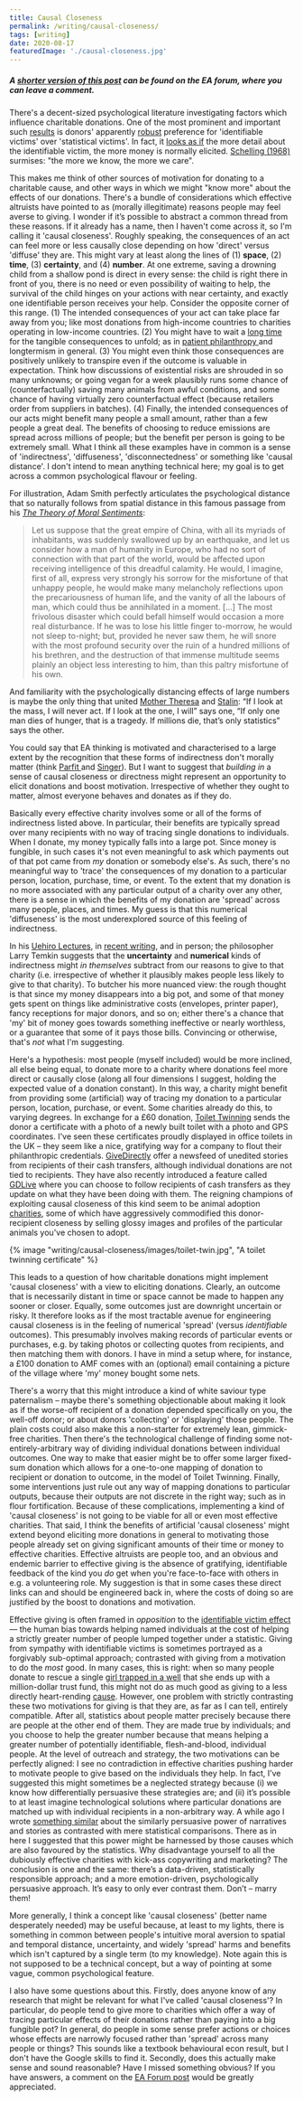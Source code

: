 ```yaml
---
title: Causal Closeness
permalink: /writing/causal-closeness/
tags: [writing]
date: 2020-08-17
featuredImage: './causal-closeness.jpg'
---
```


##### A [shorter version of this post](https://forum.effectivealtruism.org/posts/unXxZAZGkxr9mscAG/eliciting-donations-through-causal-closeness) can be found on the EA forum, where you can leave a comment.

There's a decent-sized psychological literature investigating factors which influence charitable donations. One of the most prominent and important such [results](https://link.springer.com/article/10.1023/A:1007740225484) is donors' apparently [robust](http://citeseerx.ist.psu.edu/viewdoc/download?doi=10.1.1.565.1812&rep=rep1&type=pdf) preference for 'identifiable victims' over 'statistical victims'. In fact, it [looks as if](https://www.andrew.cmu.edu/user/gl20/GeorgeLoewenstein/Papers_files/pdf/identifiable-victim.pdf) the more detail about the identifiable victim, the more money is normally elicited. [Schelling (1968)](https://repository.library.georgetown.edu/handle/10822/762904) surmises: "the more we know, the more we care".

This makes me think of other sources of motivation for donating to a charitable cause, and other ways in which we might "know more" about the effects of our donations. There's a bundle of considerations which effective altruists have pointed to as (morally illegitimate) reasons people may feel averse to giving. I wonder if it’s possible to abstract a common thread from these reasons. If it already has a name, then I haven't come across it, so I'm calling it 'causal closeness'. Roughly speaking, the consequences of an act can feel more or less causally close depending on how 'direct' versus 'diffuse' they are. This might vary at least along the lines of (1) **space**, (2) **time**, (3) **certainty**, and (4) **number**. At one extreme, saving a drowning child from a shallow pond is direct in every sense: the child is right there in front of you, there is no need or even possibility of waiting to help, the survival of the child hinges on your actions with near certainty, and exactly one identifiable person receives your help. Consider the opposite corner of this range. (1) The intended consequences of your act can take place far away from you; like most donations from high-income countries to charities operating in low-income countries. (2) You might have to wait a [long time](https://www.historynet.com/ben-franklins-gift-keeps-giving.htm) for the tangible consequences to unfold; as in [patient philanthropy ](https://forum.effectivealtruism.org/posts/amdReARfSvgf5PpKK/phil-trammell-philanthropy-timing-and-the-hinge-of-history)and longtermism in general. (3) You might even think those consequences are positively unlikely to transpire even if the outcome is valuable in expectation. Think how discussions of existential risks are shrouded in so many unknowns; or going vegan for a week plausibly runs some chance of (counterfactually) saving many animals from awful conditions, and some chance of having virtually zero counterfactual effect (because retailers order from suppliers in batches). (4) Finally, the intended consequences of our acts might benefit many people a small amount, rather than a few people a great deal. The benefits of choosing to reduce emissions are spread across millions of people; but the benefit per person is going to be extremely small. What I think all these examples have in common is a sense of 'indirectness', 'diffuseness', 'disconnectedness' or something like 'causal distance'. I don't intend to mean anything technical here; my goal is to get across a common psychological flavour or feeling.

For illustration, Adam Smith perfectly articulates the psychological distance that so naturally follows from spatial distance in this famous passage from his *[The Theory of Moral Sentiments](https://www.goodreads.com/book/show/25700.The_Theory_of_Moral_Sentiments)*:

> Let us suppose that the great empire of China, with all its myriads of inhabitants, was suddenly swallowed up by an earthquake, and let us consider how a man of humanity in Europe, who had no sort of connection with that part of the world, would be affected upon receiving intelligence of this dreadful calamity. He would, I imagine, first of all, express very strongly his sorrow for the misfortune of that unhappy people, he would make many melancholy reflections upon the precariousness of human life, and the vanity of all the labours of man, which could thus be annihilated in a moment. […] The most frivolous disaster which could befall himself would occasion a more real disturbance. If he was to lose his little finger to-morrow, he would not sleep to-night; but, provided he never saw them, he will snore with the most profound security over the ruin of a hundred millions of his brethren, and the destruction of that immense multitude seems plainly an object less interesting to him, than this paltry misfortune of his own.

And familiarity with the psychologically distancing effects of large numbers is maybe the only thing that united [Mother Theresa](https://www.goodreads.com/quotes/1354045-if-i-look-at-the-mass-i-will-never-act) and [Stalin](https://quoteinvestigator.com/2010/05/21/death-statistic/): “If I look at the mass, I will never act. If I look at the one, I will” says one, “If only one man dies of hunger, that is a tragedy. If millions die, that’s only statistics” says the other.

You could say that EA thinking is motivated and characterised to a large extent by the recognition that these forms of indirectness don't morally matter (think [Parfit ](https://www.goodreads.com/book/show/327051.Reasons_and_Persons)and [Singer](https://www.utilitarian.net/singer/by/199704--.htm)). But I want to suggest that *building in* a sense of causal closeness or directness might represent an opportunity to elicit donations and boost motivation. Irrespective of whether they ought to matter, almost everyone behaves and donates as if they do.

Basically every effective charity involves some or all of the forms of indirectness listed above. In particular, their benefits are typically spread over many recipients with no way of tracing single donations to individuals. When I donate, my money typically falls into a large pot. Since money is fungible, in such cases it's not even meaningful to ask which payments out of that pot came from *my* donation or somebody else's. As such, there's no meaningful way to 'trace' the consequences of my donation to a particular person, location, purchase, time, or event. To the extent that my donation is no more associated with any particular output of a charity over any other, there is a sense in which the benefits of my donation are 'spread' across many people, places, and times. My guess is that this numerical 'diffuseness' is the most underexplored source of this feeling of indirectness.

In his [Uehiro Lectures](https://www.practicalethics.ox.ac.uk/uehiro-lectures-2017#tab-420616), in [recent writing](http://www.jpe.ox.ac.uk/papers/being-good-in-a-world-of-need-some-empirical-worries-and-an-uncomfortable-philosophical-possibility/), and in person; the philosopher Larry Temkin suggests that the **uncertainty** and **numerical** kinds of indirectness might *in themselves* subtract from our reasons to give to that charity (i.e. irrespective of whether it plausibly makes people less likely to give to that charity). To butcher his more nuanced view: the rough thought is that since my money disappears into a big pot, and some of that money gets spent on things like administrative costs (envelopes, printer paper), fancy receptions for major donors, and so on; either there's a chance that 'my' bit of money goes towards something ineffective or nearly worthless, or a guarantee that some of it pays those bills. Convincing or otherwise, that's *not* what I'm suggesting.

Here's a hypothesis: most people (myself included) would be more inclined, all else being equal, to donate more to a charity where donations feel more direct or causally close (along all four dimensions I suggest, holding the expected value of a donation constant). In this way, a charity might benefit from providing some (artificial) way of tracing my donation to a particular person, location, purchase, or event. Some charities already do this, to varying degrees. In exchange for a £60 donation, [Toilet Twinning](https://www.toilettwinning.org/) sends the donor a certificate with a photo of a newly built toilet with a photo and GPS coordinates. I've seen these certificates proudly displayed in office toilets in the UK – they seem like a nice, gratifying way for a company to flout their philanthropic credentials. [GiveDirectly](https://live.givedirectly.org/newsfeed/search?search=Kenya+Covid-19#search) offer a newsfeed of unedited stories from recipients of their cash transfers, although individual donations are not tied to recipients. They have also recently introduced a feature called [GDLive](https://live.givedirectly.org) where you can choose to follow recipients of cash transfers as they update on what they have been doing with them. The reigning champions of exploiting causal closeness of this kind seem to be animal adoption [charities](https://www.thedonkeysanctuary.org.uk/adopt), some of which have aggressively commodified this donor-recipient closeness by selling glossy images and profiles of the particular animals you've chosen to adopt.

{% image "writing/causal-closeness/images/toilet-twin.jpg", "A toilet twinning certificate" %}

This leads to a question of how charitable donations might implement 'causal closeness' with a view to eliciting donations. Clearly, an outcome that is necessarily distant in time or space cannot be made to happen any sooner or closer. Equally, some outcomes just are downright uncertain or risky. It therefore looks as if the most tractable avenue for engineering causal closeness is in the feeling of numerical 'spread' (versus *identifiable* outcomes). This presumably involves making records of particular events or purchases, e.g. by taking photos or collecting quotes from recipients, and then matching them with donors. I have in mind a setup where, for instance, a £100 donation to AMF comes with an (optional) email containing a picture of the village where 'my' money bought some nets.

There's a worry that this might introduce a kind of white saviour type paternalism – maybe there's something objectionable about making it look as if the worse-off recipient of a donation depended specifically on you, the well-off donor; or about donors 'collecting' or 'displaying' those people. The plain costs could also make this a non-starter for extremely lean, gimmick-free charities. Then there's the technological challenge of finding some not-entirely-arbitrary way of dividing individual donations between individual outcomes. One way to make that easier might be to offer some larger fixed-sum donation which allows for a one-to-one mapping of donation to recipient or donation to outcome, in the model of Toilet Twinning. Finally, some interventions just rule out any way of mapping donations to particular outputs, because their outputs are not discrete in the right way; such as in flour fortification. Because of these complications, implementing a kind of 'causal closeness' is not going to be viable for all or even most effective charities. That said, I think the benefits of artificial 'causal closeness' might extend beyond eliciting more donations in general to motivating those people already set on giving significant amounts of their time or money to effective charities. Effective altruists are people too, and an obvious and endemic barrier to effective giving is the absence of gratifying, identifiable feedback of the kind you *do* get when you're face-to-face with others in e.g. a volunteering role. My suggestion is that in some cases these direct links can and should be engineered back in, where the costs of doing so are justified by the boost to donations and motivation.

Effective giving is often framed in *opposition* to the [identifiable victim effect](https://en.wikipedia.org/wiki/Identifiable_victim_effect) — the human bias towards helping named individuals at the cost of helping a strictly greater number of people lumped together under a statistic. Giving from sympathy with identifiable victims is sometimes portrayed as a forgivably sub-optimal approach; contrasted with giving from a motivation to do the *most* good. In many cases, this is right: when so many people donate to rescue a single [girl trapped in a well](https://en.wikipedia.org/wiki/Rescue_of_Jessica_McClure) that she ends up with a million-dollar trust fund, this might not do as much good as giving to a less directly heart-rending [cause](https://www.givewell.org/charities/top-charities). However, one problem with strictly contrasting these two motivations for giving is that they are, as far as I can tell, entirely compatible. After all, statistics about people matter precisely because there are people at the other end of them. They are made true by individuals; and you choose to help the greater number because that means helping a greater number of potentially identifiable, flesh-and-blood, individual people. At the level of outreach and strategy, the two motivations can be perfectly aligned: I see no contradiction in effective charities pushing harder to motivate people to give based on the individuals they help. In fact, I’ve suggested this might sometimes be a neglected strategy because (i) we know how differentially persuasive these strategies are; and (ii) it’s possible to at least imagine technological solutions where particular donations are matched up with individual recipients in a non-arbitrary way. A while ago I wrote [something similar](https://www.finmoorhouse.com/writing/stories-for-good) about the similarly persuasive power of narratives and stories as contrasted with mere statistical comparisons. There as in here I suggested that this power might be harnessed by those causes which are also favoured by the statistics. Why disadvantage yourself to all the dubiously effective charities with kick-ass copywriting and marketing? The conclusion is one and the same: there’s a data-driven, statistically responsible approach; and a more emotion-driven, psychologically persuasive approach. It’s easy to only ever contrast them. Don’t – marry them!

More generally, I think a concept like 'causal closeness' (better name desperately needed) may be useful because, at least to my lights, there is something in common between people's intuitive moral aversion to spatial and temporal distance, uncertainty, and widely 'spread' harms and benefits which isn't captured by a single term (to my knowledge). Note again this is not supposed to be a technical concept, but a way of pointing at some vague, common psychological feature.

I also have some questions about this. Firstly, does anyone know of any research that might be relevant for what I've called 'causal closeness'? In particular, do people tend to give more to charities which offer a way of tracing particular effects of their donations rather than paying into a big fungible pot? In general, do people in some sense prefer actions or choices whose effects are narrowly focused rather than 'spread' across many people or things? This sounds like a textbook behavioural econ result, but I don't have the Google skills to find it. Secondly, does this actually make sense and sound reasonable? Have I missed something obvious? If you have answers, a comment on the [EA Forum post](https://forum.effectivealtruism.org/posts/unXxZAZGkxr9mscAG/eliciting-donations-through-causal-closeness) would be greatly appreciated.